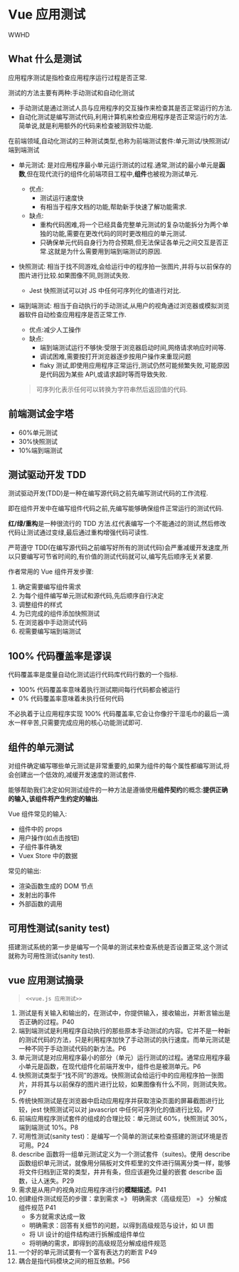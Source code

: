 # Vue 应用测试

WWHD

## What 什么是测试

应用程序测试是指检查应用程序运行过程是否正常.

测试的方法主要有两种:手动测试和自动化测试

- 手动测试是通过测试人员与应用程序的交互操作来检查其是否正常运行的方法.
- 自动化测试是编写测试代码,利用计算机来检查应用程序是否正常运行的方法.简单说,就是利用额外的代码来检查被测软件功能.

在前端领域,自动化测试的三种测试类型,也称为前端测试套件:单元测试/快照测试/端到端测试

- 单元测试: 是对应用程序最小单元运行测试的过程.通常,测试的最小单元是**函数**,但在现代流行的组件化前端项目工程中,**组件**也被视为测试单元.
  - 优点:
    - 测试运行速度快
    - 有相当于程序文档的功能,帮助新手快速了解功能需求.
  - 缺点:
    - 重构代码困难,将一个已经具备完整单元测试的复杂功能拆分为两个单独的功能,需要在更改代码的同时更改相应的单元测试.
    - 只确保单元代码自身行为符合预期,但无法保证各单元之间交互是否正常.这就是为什么需要用到端到端测试的原因.
- 快照测试: 相当于找不同游戏,会给运行中的程序拍一张图片,并将与以前保存的图片进行比较.如果图像不同,则测试失败.
  - Jest 快照测试可以对 JS 中任何可序列化的值进行对比.
- 端到端测试: 相当于自动执行的手动测试,从用户的视角通过浏览器或模拟浏览器软件自动检查应用程序是否正常工作.

  - 优点:减少人工操作
  - 缺点:
    - 端到端测试运行不够快:受限于浏览器启动时间,网络请求响应时间等.
    - 调试困难,需要按打开浏览器逐步按用户操作来重现问题
    - flaky 测试,即使用应用程序正常运行,测试仍然可能频繁失败,可能原因是代码因为某些 API,或请求超时等而导致失败.

  > 可序列化表示任何可以转换为字符串然后返回值的代码.

## 前端测试金字塔

- 60%单元测试
- 30%快照测试
- 10%端到端测试

## 测试驱动开发 TDD

测试驱动开发(TDD)是一种在编写源代码之前先编写测试代码的工作流程.

即在组件开发中在编写组件代码之前,先编写能够确保组件正常运行的测试代码.

**红/绿/重构**是一种很流行的 TDD 方法.红代表编写一个不能通过的测试,然后修改代码让测试通过变绿,最后通过重构增强代码可读性.

严苛遵守 TDD(在编写源代码之前编写好所有的测试代码)会严重减缓开发速度,所以只要编写可节省时间的,有价值的测试代码就可以,编写先后顺序无关紧要.

作者常用的 Vue 组件开发步骤:

1. 确定需要编写组件需求
1. 为每个组件编写单元测试和源代码,先后顺序自行决定
1. 调整组件的样式
1. 为已完成的组件添加快照测试
1. 在浏览器中手动测试代码
1. 视需要编写端到端测试

## 100% 代码覆盖率是谬误

代码覆盖率是度量自动化测试运行代码库代码行数的一个指标.

- 100% 代码覆盖率意味着执行测试期间每行代码都会被运行
- 0% 代码覆盖率意味着未执行任何代码

不必执着于让应用程序实现 100% 代码覆盖率,它会让你像拧干湿毛巾的最后一滴水一样辛苦,只需要完成应用的核心功能测试即可.

## 组件的单元测试

对组件确定编写哪些单元测试是非常重要的,如果为组件的每个属性都编写测试,将会创建出一个低效的,减缓开发速度的测试套件.

能够帮助我们决定如何测试组件的一种方法是遵循使用**组件契约**的概念:**提供正确的输入,该组件将产生约定的输出**.

Vue 组件常见的输入:

- 组件中的 props
- 用户操作(如点击按钮)
- 子组件事件确发
- Vuex Store 中的数据

常见的输出:

- 渲染函数生成的 DOM 节点
- 发射出的事件
- 外部函数的调用

## 可用性测试(sanity test)

搭建测试系统的第一步是编写一个简单的测试来检查系统是否设置正常,这个测试就称为可用性测试(sanity test).

## vue 应用测试摘录

> `<<vue.js 应用测试>>`

1. 测试是有关输入和输出的，在测试中，你提供输入，接收输出，并断言输出是否正确的过程。P40
1. 端到端测试是利用程序自动执行的那些原本手动测试的内容。它并不是一种新的测试代码的方法，只是利用程序加快了手动测试的执行速度。而单元测试是一种不同于手动测试代码的新方法。P6
1. 单元测试是对应用程序最小的部分（单元）运行测试的过程。通常应用程序最小单元是函数，在现代组件化前端开发中，组件也是被测单元。P6
1. 快照测试类型于“找不同”的游戏。快照测试会给运行中的应用程序拍一张图片，并将其与以前保存的图片进行比较，如果图像有什么不同，则测试失败。P7
1. 传统快照测试是在浏览器中启动应用程序并获取渲染页面的屏幕截图进行比较，jest 快照测试可以对 javascript 中任何可序列化的值进行比较。P7
1. 前端应用程序测试套件的组成的合理比较：单元测试 60%，快照测试 30%，端到端测试 10%。P8
1. 可用性测试(sanity test)：是编写一个简单的测试来检查搭建的测试环境是否可用。P24
1. describe 函数将一组单元测试定义为一个测试套件（suites)。使用 describe 函数组织单元测试，就像用分隔板对文件柜里的文件进行隔离分类一样，能够将文件归档到正常的类型，井井有条，但应该避免过量的嵌套 describe 函数，让人迷失。P29
1. 需求是从用户的视角对应用程序进行的**模糊描述**。P41
1. 创建组件测试规范的步骤：拿到需求 =》 明确需求（高级规范） =》 分解成组件规范 P41
   - 多方就需求达成一致
   - 明确需求：回答有关细节的问题，以得到高级规范与设计，如 UI 图
   - 将 UI 设计的组件结构进行拆解成组件单位
   - 将明确的需求，即得到的高级规范分解成组件规范
1. 一个好的单元测试要有一个富有表达力的断言 P49
1. 耦合是指代码模块之间的相互依赖。P56

